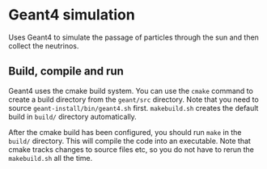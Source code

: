 Geant4 simulation
=================
Uses Geant4 to simulate the passage of particles through the sun
and then collect the neutrinos.

Build, compile and run
----------------------
Geant4 uses the cmake build system. You can use the `cmake` command
to create a build directory from the `geant/src` directory.
Note that you need to source `geant-install/bin/geant4.sh` first.
`makebuild.sh` creates the default build in `build/` directory
automatically.

After the cmake build has been configured, you should run `make` in
the `build/` directory. This will compile the code into an executable.
Note that cmake tracks changes to source files etc, so you do not have
to rerun the `makebuild.sh` all the time.
